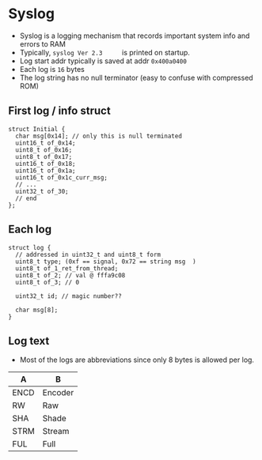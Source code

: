 # Syslog
- Syslog is a logging mechanism that records important system info and errors to RAM
- Typically, `syslog Ver 2.3     ` is printed on startup.
- Log start addr typically is saved at addr `0x400a0400`
- Each log is `16` bytes
- The log string has no null terminator (easy to confuse with compressed ROM)

## First log / info struct
```
struct Initial {
  char msg[0x14]; // only this is null terminated
  uint16_t of_0x14;
  uint8_t of_0x16;
  uint8_t of_0x17;
  uint16_t of_0x18;
  uint16_t of_0x1a;
  uint16_t of_0x1c_curr_msg;
  // ...
  uint32_t of_30;
  // end
};
```

## Each log
```
struct log {
  // addressed in uint32_t and uint8_t form
  uint8_t type; (0xf == signal, 0x72 == string msg  )
  uint8_t of_1_ret_from_thread;
  uint8_t of_2; // val @ fffa9c08
  uint8_t of_3; // 0
  
  uint32_t id; // magic number??
  
  char msg[8];
}
```

## Log text
- Most of the logs are abbreviations since only 8 bytes is allowed per log.

| A | B |
| - | - |
| ENCD | Encoder |
| RW | Raw |
| SHA | Shade |
| STRM | Stream |
| FUL | Full |
